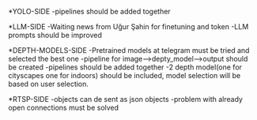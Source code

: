 *YOLO-SIDE
-pipelines should be added together

*LLM-SIDE
-Waiting news from Uğur Şahin for finetuning and token
-LLM prompts should be improved

*DEPTH-MODELS-SIDE
-Pretrained models at telegram must be tried and selected the best one
-pipeline for image-->depty_model-->output should be created
-pipelines should be added together
-2 depth model(one for cityscapes one for indoors) should be included, model selection will be based on user selection.

*RTSP-SIDE
-objects can de sent as json objects
-problem with already open connections must be solved
